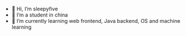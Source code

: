 - 👋 Hi, I’m sleepyfive
- 👀 I’m a student in china 
- 🌱 I’m currently learning web frontend, Java backend, OS and machine learning
